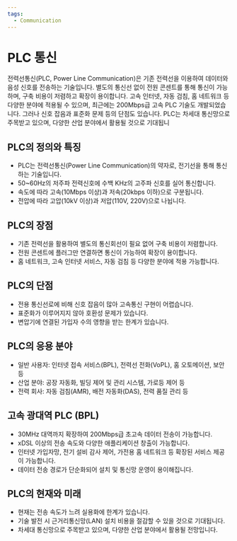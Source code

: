 ```yaml
---
tags:
  - Communication
---
```

# PLC 통신
전력선통신(PLC, Power Line Communication)은 기존 전력선을 이용하여 데이터와 음성 신호를 전송하는 기술입니다. 별도의 통신선 없이 전원 콘센트를 통해 통신이 가능하며, 구축 비용이 저렴하고 확장이 용이합니다. 고속 인터넷, 자동 검침, 홈 네트워크 등 다양한 분야에 적용될 수 있으며, 최근에는 200Mbps급 고속 PLC 기술도 개발되었습니다. 그러나 신호 잡음과 표준화 문제 등의 단점도 있습니다. PLC는 차세대 통신망으로 주목받고 있으며, 다양한 산업 분야에서 활용될 것으로 기대됩니

## PLC의 정의와 특징
- PLC는 전력선통신(Power Line Communication)의 약자로, 전기선을 통해 통신하는 기술입니다.
- 50~60Hz의 저주파 전력신호에 수백 KHz의 고주파 신호를 실어 통신합니다.
- 속도에 따라 고속(10Mbps 이상)과 저속(20kbps 이하)으로 구분됩니다.
- 전압에 따라 고압(10kV 이상)과 저압(110V, 220V)으로 나뉩니다.

## PLC의 장점
- 기존 전력선을 활용하여 별도의 통신회선이 필요 없어 구축 비용이 저렴합니다.
- 전원 콘센트에 플러그만 연결하면 통신이 가능하여 확장이 용이합니다.
- 홈 네트워크, 고속 인터넷 서비스, 자동 검침 등 다양한 분야에 적용 가능합니다.

## PLC의 단점
- 전용 통신선로에 비해 신호 잡음이 많아 고속통신 구현이 어렵습니다.
- 표준화가 이루어지지 않아 호환성 문제가 있습니다.
- 변압기에 연결된 가입자 수의 영향을 받는 한계가 있습니다.

## PLC의 응용 분야
- 일반 사용자: 인터넷 접속 서비스(BPL), 전력선 전화(VoPL), 홈 오토메이션, 보안 등
- 산업 분야: 공장 자동화, 빌딩 제어 및 관리 시스템, 가로등 제어 등
- 전력 회사: 자동 검침(AMR), 배전 자동화(DAS), 전력 품질 관리 등

## 고속 광대역 PLC (BPL)
- 30MHz 대역까지 확장하여 200Mbps급 초고속 데이터 전송이 가능합니다.
- xDSL 이상의 전송 속도와 다양한 애플리케이션 창출이 가능합니다.
- 인터넷 가입자망, 전기 설비 감사 제어, 가전용 홈 네트워크 등 확장된 서비스 제공이 가능합니다.
- 데이터 전송 경로가 단순화되어 설치 및 통신망 운영이 용이해집니다.

## PLC의 현재와 미래
- 현재는 전송 속도가 느려 실용화에 한계가 있습니다.
- 기술 발전 시 근거리통신망(LAN) 설치 비용을 절감할 수 있을 것으로 기대됩니다.
- 차세대 통신망으로 주목받고 있으며, 다양한 산업 분야에서 활용될 전망입니다.